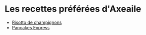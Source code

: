 # Les recettes préférées d'Axeaile
- [Risotto de champignons][id]
- [Pancakes Express][id1]
  
[id]: risotto.md
[id1]: pancakesexpress.md
#
